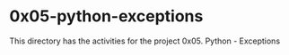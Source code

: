 # 0x05-python-exceptions
This directory has the activities for the project 0x05. Python - Exceptions
